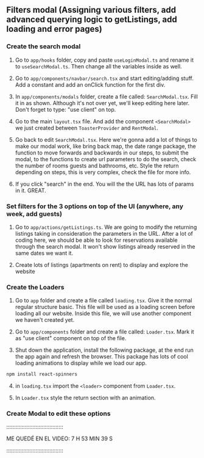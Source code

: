## Filters modal (Assigning various filters, add advanced querying logic to getListings, add loading and error pages)

### Create the search modal

1. Go to `app/hooks` folder, copy and paste `useLoginModal.ts` and rename it to `useSearchModal.ts`. Then change all the variables inside as well.

2. Go to `app/components/navbar/search.tsx` and start editing/adding stuff. Add a constant and add an onClick function for the first div.

3. In `app/components/modals` folder, create a file called: `SearchModal.tsx`. Fill it in as shown. Although it's not over yet, we'll keep editing here later. Don't forget to type: "use client" on top.

4. Go to the main `layout.tsx` file. And add the component `<SearchModal>` we just created between `ToasterProvider` and `RentModal`.

5. Go back to edit `SearchModal.tsx`. Here we're gonna add a lot of things to make our modal work, like bring back map, the date range package, the function to move forwards and backwards in our steps, to submit the modal, to the functions to create url parameters to do the search, check the number of rooms guests and bathrooms, etc. Style the return depending on steps, this is very complex, check the file for more info.

6. If you click "search" in the end. You will the the URL has lots of params in it. GREAT.

### Set filters for the 3 options on top of the UI (anywhere, any week, add guests)

1. Go to `app/actions/getListings.ts`. We are going to modify the returning listings taking in consideration the parameters in the URL. After a lot of coding here, we should be able to look for reservations available through the search modal. It won't show listings already reserved in the same dates we want it.

2. Create lots of listings (apartments on rent) to display and explore the website

### Create the Loaders

1. Go to `app` folder and create a file called `loading.tsx`. Give it the normal regular structure basic. This file will be used as a loading screen before loading all our website. Inside this file, we will use another component we haven't created yet.

2. Go to `app/components` folder and create a file called: `Loader.tsx`. Mark it as "use client" component on top of the file.

3. Shut down the application, install the following package, at the end run the app again and refresh the browser. This package has lots of cool loading animations to display while we load our app.

```sh
npm install react-spinners
```

4. in `loading.tsx` import the `<loader>` component from `Loader.tsx`.

5. In `Loader.tsx` style the return section with an animation.

### Create Modal to edit these options

:::::::::::::::::::::::::::::::::::::

ME QUEDÉ EN EL VIDEO: 7 H 53 MIN 39 S

:::::::::::::::::::::::::::::::::::::
